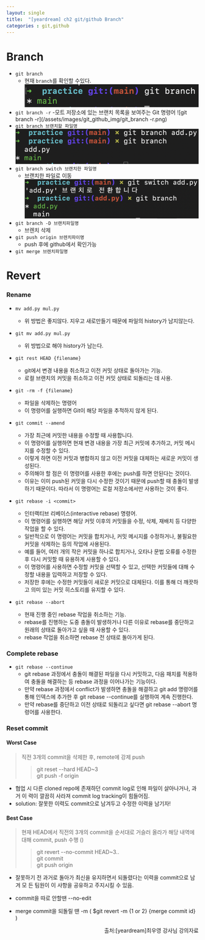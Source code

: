 ```yaml
---
layout: single
title:  "[yeardream] ch2 git/github Branch"
categories : git,github
---
```


# Branch

- `git branch`
    - 현재 `branch`를 확인할 수있다.
      ![git branch](/assets/images/git_github_img/git_branch.png)
- `git branch -r`
    -모트 저장소에 있는 브랜치 목록을 보여주는 Git 명령어
     ![git branch -r](/assets/images/git_github_img/git_branch -r.png)
- `git branch 브랜치할 파일명`
    ![git branch](/assets/images/git_github_img/git_branch_add.png)
- `git branch switch 브랜치한 파일명`
    - 브랜치한 파일로 이동
    ![git branch](/assets/images/git_github_img/git_branch_switch.png)
- `git branch -D 브랜치파일명`
    - 브렌치 삭제
- `git push origin 브렌치파이명`
    - push 후에 github에서 확인가능
- `git merge 브렌치파일명`

# Revert

### Rename
- `mv add.py mul.py`
    - 위 방법은 좋지않다. 지우고 새로만들기 때문에 파일의 history가 남지않는다.

- `git mv add.py mul.py`
    - 위 방법으로 해야 history가 남는다.

- `git rest HEAD {filename}`
    - git에서 변경 내용을 취소하고 이전 커밋 상태로 돌아가는 기능.
    - 로컬 브랜치의 커밋을 취소하고 이전 커밋 상태로 되돌리는 데 사용.

- `git -rm -f {filename}`
    - 파일을 삭제하는 명령어
    - 이 명령어를 실행하면 Git이 해당 파일을 추적하지 않게 된다.

- `git commit --amend`
    - 가장 최근에 커밋한 내용을 수정할 때 사용합니다. 
    - 이 명령어를 실행하면 현재 변경 내용을 가장 최근 커밋에 추가하고, 커밋 메시지를 수정할 수 있다. 
    - 이렇게 하면 이전 커밋과 병합하지 않고 이전 커밋을 대체하는 새로운 커밋이 생성된다. 
    - 주의해야 할 점은 이 명령어를 사용한 후에는 push를 하면 안된다는 것이다. 
    - 이유는 이미 push된 커밋을 다시 수정한 것이기 때문에 push할 때 충돌이 발생하기 때문이다. 따라서 이 명령어는 로컬 저장소에서만 사용하는 것이 좋다.

- `git rebase -i <commit>`
    - 인터랙티브 리베이스(interactive rebase) 명령어. 
    - 이 명령어를 실행하면 해당 커밋 이후의 커밋들을 수정, 삭제, 재배치 등 다양한 작업을 할 수 있다.
    - 일반적으로 이 명령어는 커밋을 합치거나, 커밋 메시지를 수정하거나, 불필요한 커밋을 삭제하는 등의 작업에 사용된다. 
    - 예를 들어, 여러 개의 작은 커밋을 하나로 합치거나, 오타나 문법 오류를 수정한 후 다시 커밋할 때 유용하게 사용할 수 있다.
    - 이 명령어를 사용하면 수정할 커밋을 선택할 수 있고, 선택한 커밋들에 대해 수정할 내용을 입력하고 저장할 수 있다.
    - 저장한 후에는 수정한 커밋들이 새로운 커밋으로 대체된다. 이를 통해 더 깨끗하고 의미 있는 커밋 히스토리를 유지할 수 있다.

- `git rebase --abort`
    - 현재 진행 중인 rebase 작업을 취소하는 기능. 
    - rebase를 진행하는 도중 충돌이 발생하거나 다른 이유로 rebase를 중단하고 원래의 상태로 돌아가고 싶을 때 사용할 수 있다. 
    - rebase 작업을 취소하면 rebase 전 상태로 돌아가게 된다.

### Complete rebase

- `git rebase --continue`
    - git rebase 과정에서 충돌이 해결된 파일을 다시 커밋하고, 다음 패치를 적용하여 충돌을 해결하는 등 rebase 과정을 이어나가는 기능이다. 
    - 만약 rebase 과정에서 conflict가 발생하면 충돌을 해결하고 git add 명령어를 통해 인덱스에 추가한 후 
    git rebase --continue를 실행하여 계속 진행한다. 
    - 만약 rebase를 중단하고 이전 상태로 되돌리고 싶다면 git rebase --abort 명령어를 사용한다.


### Reset commit

#### Worst Case
> 직전 3개의 commit을 삭제한 후, remote에 강제 push
>> git reset --hard HEAD~3<br>git push -f origin <branch>

- 협업 시 다른 cloned repo에 존재하던 commit log로 인해 파일이 살아나거나, 과거 이 력이 깔끔히 사라져 commit log tracking이 힘들어짐.
- solution: 잘못한 이력도 commit으로 남겨두고 수정한 이력을 남기자!

#### Best Case
>현재 HEAD에서 직전의 3개의 commit을 순서대로 거슬러 올라가 해당 내역에 대해 commit, push 수행 ()
>>git revert --no-commit HEAD~3..<br>git commit<br>git push origin <branch>

- 잘못하기 전 과거로 돌아가 최신을 유지하면서 되돌렸다는 이력을 commit으로 남겨 모 든 팀원이 이 사항을 공유하고 주지시킬 수 있음.
- commit을 따로 안할땐 --no-edit
- merge commit을 되돌릴 땐 -m ( $git revert -m {1 or 2} {merge commit id} )
  
  <P style ="vertical-align: bottom; text-align: right;">출처:[yeardream]최우영 강사님 강의자료 </p>
